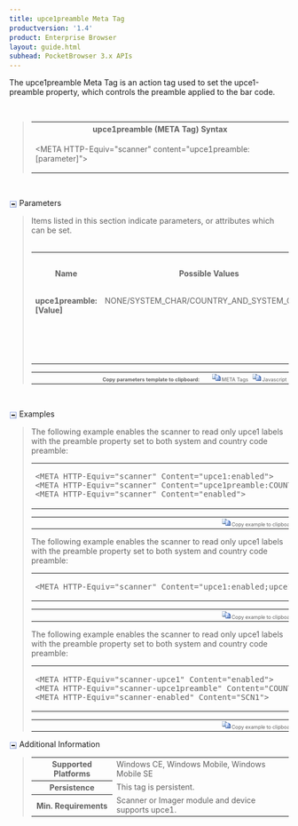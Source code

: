```yaml
---
title: upce1preamble Meta Tag
productversion: '1.4'
product: Enterprise Browser
layout: guide.html
subhead: PocketBrowser 3.x APIs
---
```


The upce1preamble Meta Tag is an action tag used to set the upce1-preamble property, which controls the preamble applied to the bar code.

﻿    <div id="SyntaxSpan" style="display:block">
<blockquote>
<table class="clsSyntax" cellspacing="1" cellpadding="3" width="95%">
<tr>
<th class="clsSyntaxHeadings">upce1preamble (META Tag) Syntax
</th>
</tr>
<tr>
<td class="clsSyntaxCells">
<p>&lt;META HTTP-Equiv="scanner" content="upce1preamble:[parameter]"&gt;</p>
</td>
</tr>
</table>
</blockquote><br></div>
<p class="clsRef"><span class="ToggleView" onclick="ToggleSpan('ParametersWSpan', 'imgParametersWToggle')"><img align="absmiddle" id="imgParametersWToggle" alt="ParametersW Toggle" onmouseover="this.style.cursor='hand'" src="../../Resources/ToggleCollapse.gif&#xA;					"></span>
Parameters
</p>
<div id="ParametersWSpan" style="display:block">
<blockquote>
Items listed in this section indicate parameters, or attributes which can be set.
<BR><BR><table class="clsSyntax" cellspacing="1" cellpadding="3" width="95%">
<col width="20%">
<col width="20%">
<col width="38%">
<col width="22%">
<tr>
<th class="clsSyntaxHeadings">Name</th>
<th class="clsSyntaxHeadings">Possible Values</th>
<th class="clsSyntaxHeadings">Description</th>
<th class="clsSyntaxHeadings">
<table cellspacing="0" cellpadding="0">
  <tr>
    <td width="85%" class="clsSyntaxHeadings" style="border-bottom-style: none;">Default Value</td>
  </tr>
</table>
</th>
</tr>
<tr>
<td valign="top" class="clsSyntaxCells"><b>upce1preamble:[Value]
						</b></td>
<td valign="top" class="clsSyntaxCells">NONE/SYSTEM_CHAR/COUNTRY_AND_SYSTEM_CHARS</td>
<td valign="top" class="clsSyntaxCells">if NONE Applies no preamble to the bar code. if SYSTEM_CHAR Applies system character preamble to the bar code.if COUNTRY_AND_SYSTEM_CHARS Applies both system and country code preamble to the bar code.</td>
<td valign="top" class="clsSyntaxCells">Device specific</td>
</tr>
</table>
<table cellspacing="1" cellpadding="3" width="95%">
<col width="78%">
<col width="8%">
<col width="1%">
<col width="5%">
<col width="1%">
<col width="5%">
<col width="2%">
<tr align="right">
<td></td>
<td valign="bottom" style="border-bottom-style: none;font-weight:normal;font-size:xx-small;"><nobr><b>Copy parameters template to clipboard:</b></nobr></td>
<td></td>
<td valign="bottom" style="border-bottom-style: none;font-weight:normal;font-size:xx-small;"><nobr><img id="imgCopyDefaultsW" alt="Copy META Tag template to clipboard" onclick="CopyTemplate('txtMETATemplateW')" onmouseover="this.style.cursor='hand'" src="../../Resources/CopyDefaults.gif">
		META Tags
	</nobr></td>
<td></td>
<td valign="middle" style="border-bottom-style: none;font-weight:normal;font-size:xx-small;"><nobr><img id="imgCopyDefaultsW" alt="Copy Javascript template to clipboard" onclick="CopyTemplate('txtJavascriptTemplateW')" onmouseover="this.style.cursor='hand'" src="../../Resources/CopyDefaults.gif">
		Javascript
	</nobr></td>
<td></td>
</tr>
</table>
<div style="display:none"><textarea id="txtMETATemplateW">&lt;!-- 
The upce1preamble META Tag is an action tag used to set the upce1-preamble property which controls the preamble applied to the bar code.
--&gt;

&lt;!-- &lt;META HTTP-Equiv="Scanner" Content="upce1preamble:[Value]"&gt; --&gt;      &lt;!-- if NONE Applies no preamble to the bar code. if SYSTEM_CHAR Applies system character preamble to the bar code.if COUNTRY_AND_SYSTEM_CHARS Applies both system and country code preamble to the bar code. --&gt;</textarea></div>
<div style="display:none"><textarea id="txtJavascriptTemplateW">&lt;script&gt;
/*
The upce1preamble META Tag is an action tag used to set the upce1-preamble property which controls the preamble applied to the bar code.
*/

function doupce1preambleInit()
{
var objGeneric = new ActiveXObject("PocketBrowser.Generic");

//objGeneric.InvokeMETAFunction('Scanner', 'upce1preamble:[Value]');      /* if NONE Applies no preamble to the bar code. if SYSTEM_CHAR Applies system character preamble to the bar code.if COUNTRY_AND_SYSTEM_CHARS Applies both system and country code preamble to the bar code. */

}
&lt;/script&gt;</textarea></div>
</blockquote><br></div>
<p class="clsRef"><span class="ToggleView" onclick="ToggleSpan('ExamplesSpan', 'imgExamplesToggle')"><img align="absmiddle" id="imgExamplesToggle" alt="Examples Toggle" onmouseover="this.style.cursor='hand'" src="../../Resources/ToggleCollapse.gif"></span>
Examples
</p>
<div id="ExamplesSpan" style="display:block">
<blockquote>
<p>The following example enables the scanner to read only upce1 labels with the preamble property set to both system and country code preamble:</p>
<table class="clsSyntax" cellspacing="1" cellpadding="3" width="95%">
<tr>
<td>
<pre class="clsSyntaxCells">
&lt;META HTTP-Equiv="scanner" Content="upce1:enabled"&gt;
&lt;META HTTP-Equiv="scanner" Content="upce1preamble:COUNTRY_AND_SYSTEM_CHARS"&gt;
&lt;META HTTP-Equiv="scanner" Content="enabled"&gt;
</pre>
</td>
</tr>
</table>
<table cellspacing="1" cellpadding="3" width="95%">
<col width="85%">
<col width="15%">
<tr align="right">
<td></td>
<td valign="bottom" style="border-bottom-style: none;font-weight:normal;font-size:xx-small;"><nobr><img id="imgCopyDefaults" alt="Copy example to clipboard" onmouseover="this.style.cursor='hand'" src="../../Resources/CopyDefaults.gif" onclick="CopyTemplate('ID0EJB');">
		Copy example to clipboard
	</nobr></td>
</tr>
</table>
<div id="Examples" style="display:none"><textarea id="ID0EJB">&lt;!-- 
The following example enables the scanner to read only upce1 labels with the preamble property set to both system and country code preamble:
--&gt;

&lt;META HTTP-Equiv="scanner" Content="upce1:enabled"&gt;
&lt;META HTTP-Equiv="scanner" Content="upce1preamble:COUNTRY_AND_SYSTEM_CHARS"&gt;
&lt;META HTTP-Equiv="scanner" Content="enabled"&gt;
</textarea></div>
<p>The following example enables the scanner to read only upce1 labels with the preamble property set to both system and country code preamble:</p>
<table class="clsSyntax" cellspacing="1" cellpadding="3" width="95%">
<tr>
<td>
<pre class="clsSyntaxCells">
&lt;META HTTP-Equiv="scanner" Content="upce1:enabled;upce1preamble:COUNTRY_AND_SYSTEM_CHARS;enabled"&gt;
</pre>
</td>
</tr>
</table>
<table cellspacing="1" cellpadding="3" width="95%">
<col width="85%">
<col width="15%">
<tr align="right">
<td></td>
<td valign="bottom" style="border-bottom-style: none;font-weight:normal;font-size:xx-small;"><nobr><img id="imgCopyDefaults" alt="Copy example to clipboard" onmouseover="this.style.cursor='hand'" src="../../Resources/CopyDefaults.gif" onclick="CopyTemplate('ID0EQB');">
		Copy example to clipboard
	</nobr></td>
</tr>
</table>
<div id="Examples" style="display:none"><textarea id="ID0EQB">&lt;!-- 
The following example enables the scanner to read only upce1 labels with the preamble property set to both system and country code preamble:
--&gt;

&lt;META HTTP-Equiv="scanner" Content="upce1:enabled;upce1preamble:COUNTRY_AND_SYSTEM_CHARS;enabled"&gt;
</textarea></div>
<p>The following example enables the scanner to read only upce1 labels with the preamble property set to both system and country code preamble:</p>
<table class="clsSyntax" cellspacing="1" cellpadding="3" width="95%">
<tr>
<td>
<pre class="clsSyntaxCells">
&lt;META HTTP-Equiv="scanner-upce1" Content="enabled"&gt;
&lt;META HTTP-Equiv="scanner-upce1preamble" Content="COUNTRY_AND_SYSTEM_CHARS"&gt;
&lt;META HTTP-Equiv="scanner-enabled" Content="SCN1"&gt;
</pre>
</td>
</tr>
</table>
<table cellspacing="1" cellpadding="3" width="95%">
<col width="85%">
<col width="15%">
<tr align="right">
<td></td>
<td valign="bottom" style="border-bottom-style: none;font-weight:normal;font-size:xx-small;"><nobr><img id="imgCopyDefaults" alt="Copy example to clipboard" onmouseover="this.style.cursor='hand'" src="../../Resources/CopyDefaults.gif" onclick="CopyTemplate('ID0EXB');">
		Copy example to clipboard
	</nobr></td>
</tr>
</table>
<div id="Examples" style="display:none"><textarea id="ID0EXB">&lt;!-- 
The following example enables the scanner to read only upce1 labels with the preamble property set to both system and country code preamble:
--&gt;

&lt;META HTTP-Equiv="scanner-upce1" Content="enabled"&gt;
&lt;META HTTP-Equiv="scanner-upce1preamble" Content="COUNTRY_AND_SYSTEM_CHARS"&gt;
&lt;META HTTP-Equiv="scanner-enabled" Content="SCN1"&gt;
</textarea></div>
</blockquote>
</div>
<p class="clsRef"><span class="ToggleView" onclick="ToggleSpan('InfoSpan', 'imgInfoToggle')"><img align="absmiddle" id="imgInfoToggle" alt="Info Toggle" onmouseover="this.style.cursor='hand'" src="../../Resources/ToggleCollapse.gif"></span>
Additional Information
</p>
<div id="InfoSpan" style="display:block">
<blockquote>
<table>
<tr>
<th>Supported Platforms</th>
<td>Windows CE, Windows Mobile, Windows Mobile SE</td>
</tr>
<tr>
<th>Persistence</th>
<td>This tag is persistent.</td>
</tr>
<tr>
<th>Min. Requirements</th>
<td>Scanner or Imager module and device supports upce1.</td>
</tr>
</table>
</blockquote><br></div>
<div id="DefaultParamsSpan" style="display:none">
<pre><textarea id="DefaultParameters"></textarea></pre>
</div>
